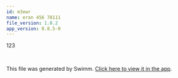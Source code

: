 ```yaml
---
id: m3ewr
name: eran 456 78111
file_version: 1.0.2
app_version: 0.8.5-0
---
```


123

<br/>

This file was generated by Swimm. [Click here to view it in the app](http://localhost:5000/repos/Z2l0aHViJTNBJTNBdDElM0ElM0FlcmFuLXN3aW1t/docs/m3ewr).